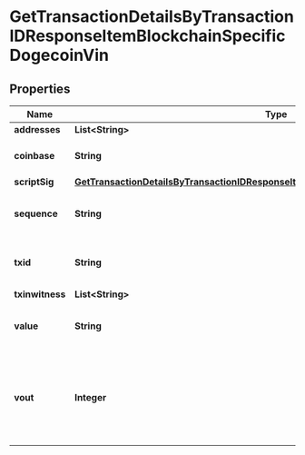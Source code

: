 

# GetTransactionDetailsByTransactionIDResponseItemBlockchainSpecificDogecoinVin


## Properties

Name | Type | Description | Notes
------------ | ------------- | ------------- | -------------
**addresses** | **List&lt;String&gt;** |  | 
**coinbase** | **String** | Represents the coinbase hex. |  [optional]
**scriptSig** | [**GetTransactionDetailsByTransactionIDResponseItemBlockchainSpecificDogecoinScriptSig**](GetTransactionDetailsByTransactionIDResponseItemBlockchainSpecificDogecoinScriptSig.md) |  | 
**sequence** | **String** | Represents the script sequence number. | 
**txid** | **String** | Represents the reference transaction identifier. |  [optional]
**txinwitness** | **List&lt;String&gt;** |  | 
**value** | **String** | Represents the sent/received amount. | 
**vout** | **Integer** | It refers to the index of the output address of this transaction. The index starts from 0. |  [optional]



